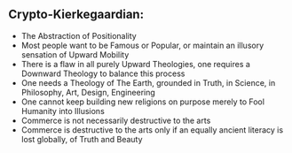Crypto-Kierkegaardian:
----------------------
* The Abstraction of Positionality
* Most people want to be Famous or Popular, or maintain an illusory sensation of Upward Mobility
* There is a flaw in all purely Upward Theologies, one requires a Downward Theology to balance this process
* One needs a Theology of The Earth, grounded in Truth, in Science, in Philosophy, Art, Design, Engineering
* One cannot keep building new religions on purpose merely to Fool Humanity into Illusions
* Commerce is not necessarily destructive to the arts
* Commerce is destructive to the arts only if an equally ancient literacy is lost globally, of Truth and Beauty
